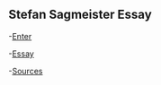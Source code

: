 Stefan Sagmeister Essay
-----------------------

-[Enter]( https://github.com/ethanmcgonigle/Stefan-Sagmeister/github.io/mock-enter/mockenter.html)

-[Essay]( https://github.com/ethanmcgonigle/Stefan-Sagmeister.git/mockessay.html)

-[Sources]( https://github.com/ethanmcgonigle/Stefan-Sagmeister.git/mocksources.html)

